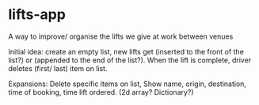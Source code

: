 # lifts-app
A way to improve/ organise the lifts we give at work between venues

Initial idea: create an empty list, new lifts get (inserted to the front of the list?) or (appended to the end of the list?). When the lift is complete, driver deletes (first/ last) item on list.

Expansions: Delete specific items on list, Show name, origin, destination, time of booking, time lift ordered. (2d array? Dictionary?)
